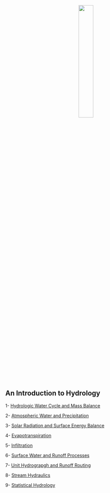
<p align="center">
  <img width=30% height=30% src="https://user-images.githubusercontent.com/46690843/202560451-a55bc779-0df9-44e8-8429-ebaeb156a4a1.gif">
</p>

## An Introduction to Hydrology
1- [Hydrologic Water Cycle and Mass Balance](https://htmlpreview.github.io/?https://github.com/aebtehaj/Intro_Hydrology_Lectures/blob/main/Chapter_01.html)

2- [Atmospheric Water and Precipitation](https://htmlpreview.github.io/?https://github.com/aebtehaj/Intro_Hydrology_Lectures/blob/main/Chapter_02.html)

3- [Solar Radiation and Surface Energy Balance](https://htmlpreview.github.io/?https://github.com/aebtehaj/Intro_Hydrology_Lectures/blob/main/Chapter_03.html)

4- [Evapotranspiration](https://https://htmlpreview.github.io/?https://github.com/aebtehaj/Intro_Hydrology_Lectures/blob/main/Chapter_03.html)

5- [Infiltration](https://https://htmlpreview.github.io/?https://github.com/aebtehaj/Intro_Hydrology_Lectures/blob/main/Chapter_04.html)

6- [Surface Water and Runoff Processes](https://htmlpreview.github.io/?https://github.com/aebtehaj/Intro_Hydrology_Lectures/blob/main/Chapter_05.html)

7- [Unit Hydrograpgh and Runoff Routing](https://htmlpreview.github.io/?https://github.com/aebtehaj/Intro_Hydrology_Lectures/blob/main/Chapter_06.html)

8- [Stream Hydraulics](https://htmlpreview.github.io/?https://github.com/aebtehaj/Intro_Hydrology_Lectures/blob/main/Chapter_07.html)

9- [Statistical Hydrology](https://htmlpreview.github.io/?https://github.com/aebtehaj/Intro_Hydrology_Lectures/blob/main/Chapter_08.html)
